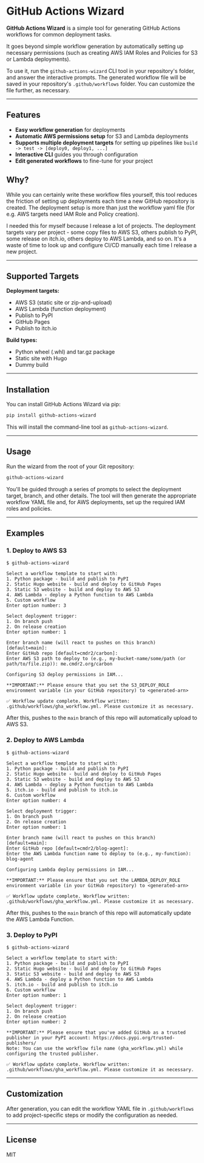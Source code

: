 # GitHub Actions Wizard

**GitHub Actions Wizard** is a simple tool for generating GitHub Actions workflows for common deployment tasks.

It goes beyond simple workflow generation by automatically setting up necessary permissions (such as creating AWS IAM Roles and Policies for S3 or Lambda deployments).

To use it, run the `github-actions-wizard` CLI tool in your repository's folder, and answer the interactive prompts. The generated workflow file will be saved in your repository's `.github/workflows` folder. You can customize the file further, as necessary.

---

## Features

- **Easy workflow generation** for deployments
- **Automatic AWS permissions setup** for S3 and Lambda deployments
- **Supports multiple deployment targets** for setting up pipelines like `build -> test -> [deploy0, deploy1, ...]`
- **Interactive CLI** guides you through configuration
- **Edit generated workflows** to fine-tune for your project

## Why?

While you can certainly write these workflow files yourself, this tool reduces the friction of setting up deployments each time a new GitHub repository is created. The deployment setup is more than just the workflow yaml file (for e.g. AWS targets need IAM Role and Policy creation).

I needed this for myself because I release a lot of projects. The deployment targets vary per project - some copy files to AWS S3, others publish to PyPI, some release on itch.io, others deploy to AWS Lambda, and so on. It's a waste of time to look up and configure CI/CD manually each time I release a new project.

---

## Supported Targets

**Deployment targets:**
- AWS S3 (static site or zip-and-upload)
- AWS Lambda (function deployment)
- Publish to PyPI
- GitHub Pages
- Publish to itch.io

**Build types:**
- Python wheel (.whl) and tar.gz package
- Static site with Hugo
- Dummy build

---

## Installation

You can install GitHub Actions Wizard via pip:

```sh
pip install github-actions-wizard
```

This will install the command-line tool as `github-actions-wizard`.

---

## Usage

Run the wizard from the root of your Git repository:

```sh
github-actions-wizard
```

You'll be guided through a series of prompts to select the deployment target, branch, and other details. The tool will then generate the appropriate workflow YAML file and, for AWS deployments, set up the required IAM roles and policies.

---

## Examples


### 1. Deploy to AWS S3

```
$ github-actions-wizard

Select a workflow template to start with:
1. Python package - build and publish to PyPI
2. Static Hugo website - build and deploy to GitHub Pages
3. Static S3 website - build and deploy to AWS S3
4. AWS Lambda - deploy a Python function to AWS Lambda
5. Custom workflow
Enter option number: 3

Select deployment trigger:
1. On branch push
2. On release creation
Enter option number: 1

Enter branch name (will react to pushes on this branch) [default=main]:
Enter GitHub repo [default=cmdr2/carbon]:
Enter AWS S3 path to deploy to (e.g., my-bucket-name/some/path (or path/to/file.zip)): me.cmdr2.org/carbon

Configuring S3 deploy permissions in IAM...

**IMPORTANT:** Please ensure that you set the S3_DEPLOY_ROLE environment variable (in your GitHub repository) to <generated-arn>

✅ Workflow update complete. Workflow written: .github/workflows/gha_workflow.yml. Please customize it as necessary.
```

After this, pushes to the `main` branch of this repo will automatically upload to AWS S3.

### 2. Deploy to AWS Lambda

```
$ github-actions-wizard

Select a workflow template to start with:
1. Python package - build and publish to PyPI
2. Static Hugo website - build and deploy to GitHub Pages
3. Static S3 website - build and deploy to AWS S3
4. AWS Lambda - deploy a Python function to AWS Lambda
5. itch.io - build and publish to itch.io
6. Custom workflow
Enter option number: 4

Select deployment trigger:
1. On branch push
2. On release creation
Enter option number: 1

Enter branch name (will react to pushes on this branch) [default=main]:
Enter GitHub repo [default=cmdr2/blog-agent]:
Enter the AWS Lambda function name to deploy to (e.g., my-function): blog-agent

Configuring Lambda deploy permissions in IAM...

**IMPORTANT:** Please ensure that you set the LAMBDA_DEPLOY_ROLE environment variable (in your GitHub repository) to <generated-arn>

✅ Workflow update complete. Workflow written: .github/workflows/gha_workflow.yml. Please customize it as necessary.
```

After this, pushes to the `main` branch of this repo will automatically update the AWS Lambda Function.

### 3. Deploy to PyPI

```
$ github-actions-wizard

Select a workflow template to start with:
1. Python package - build and publish to PyPI
2. Static Hugo website - build and deploy to GitHub Pages
3. Static S3 website - build and deploy to AWS S3
4. AWS Lambda - deploy a Python function to AWS Lambda
5. itch.io - build and publish to itch.io
6. Custom workflow
Enter option number: 1

Select deployment trigger:
1. On branch push
2. On release creation
Enter option number: 2

**IMPORTANT:** Please ensure that you've added GitHub as a trusted publisher in your PyPI account: https://docs.pypi.org/trusted-publishers/
Note: You can use the workflow file name (gha_workflow.yml) while configuring the trusted publisher.

✅ Workflow update complete. Workflow written: .github/workflows/gha_workflow.yml. Please customize it as necessary.
```

---

## Customization

After generation, you can edit the workflow YAML file in `.github/workflows` to add project-specific steps or modify the configuration as needed.

---

## License

MIT
